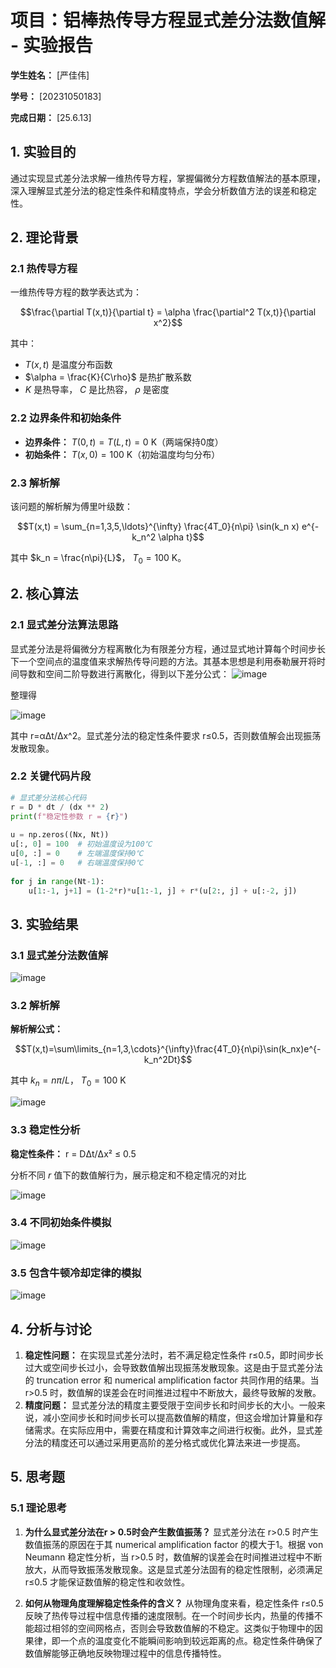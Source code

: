 # 项目：铝棒热传导方程显式差分法数值解 - 实验报告

**学生姓名：** [严佳伟] 

**学号：** [20231050183] 

**完成日期：** [25.6.13]

## 1. 实验目的

通过实现显式差分法求解一维热传导方程，掌握偏微分方程数值解法的基本原理，深入理解显式差分法的稳定性条件和精度特点，学会分析数值方法的误差和稳定性。

## 2. 理论背景

### 2.1 热传导方程

一维热传导方程的数学表达式为：

$$\frac{\partial T(x,t)}{\partial t} = \alpha \frac{\partial^2 T(x,t)}{\partial x^2}$$

其中：
- $T(x,t)$ 是温度分布函数
- $\alpha = \frac{K}{C\rho}$ 是热扩散系数
- $K$ 是热导率， $C$ 是比热容， $\rho$ 是密度

### 2.2 边界条件和初始条件

- **边界条件：** $T(0,t) = T(L,t) = 0$ K（两端保持0度）
- **初始条件：** $T(x,0) = 100$ K（初始温度均匀分布）

### 2.3 解析解

该问题的解析解为傅里叶级数：

$$T(x,t) = \sum_{n=1,3,5,\ldots}^{\infty} \frac{4T_0}{n\pi} \sin(k_n x) e^{-k_n^2 \alpha t}$$

其中 $k_n = \frac{n\pi}{L}$， $T_0 = 100$ K。

## 2. 核心算法

### 2.1 显式差分法算法思路

显式差分法是将偏微分方程离散化为有限差分方程，通过显式地计算每个时间步长下一个空间点的温度值来求解热传导问题的方法。其基本思想是利用泰勒展开将时间导数和空间二阶导数进行离散化，得到以下差分公式：
![image](https://github.com/user-attachments/assets/41448e5d-c44a-41e9-bded-fc034dd967d1)

整理得

![image](https://github.com/user-attachments/assets/5413c082-70ff-4551-9970-8943d91f312b)

其中 r=αΔt/Δx^2。显式差分法的稳定性条件要求 r≤0.5，否则数值解会出现振荡发散现象。


### 2.2 关键代码片段
```python
# 显式差分法核心代码
r = D * dt / (dx ** 2)
print(f"稳定性参数 r = {r}")
    
u = np.zeros((Nx, Nt))
u[:, 0] = 100  # 初始温度设为100℃
u[0, :] = 0    # 左端温度保持0℃
u[-1, :] = 0   # 右端温度保持0℃
    
for j in range(Nt-1):
    u[1:-1, j+1] = (1-2*r)*u[1:-1, j] + r*(u[2:, j] + u[:-2, j])
```

## 3. 实验结果

### 3.1 显式差分法数值解

![image](https://github.com/user-attachments/assets/0431a60f-91e6-466c-a74d-f19b60905316)


### 3.2 解析解
**解析解公式：**

$$T(x,t)=\sum\limits_{n=1,3,\cdots}^{\infty}\frac{4T_0}{n\pi}\sin(k_nx)e^{-k_n^2Dt}$$

其中 $k_n = n\pi/L$， $T_0=100$ K

![image](https://github.com/user-attachments/assets/84eacf41-1bc3-4b81-9b12-7f4511231fbc)

### 3.3 稳定性分析

**稳定性条件：** r = DΔt/Δx² ≤ 0.5

分析不同 $r$ 值下的数值解行为，展示稳定和不稳定情况的对比

![image](https://github.com/user-attachments/assets/0536591d-d7dc-47ea-bd21-f5fc08b737c9)


### 3.4 不同初始条件模拟

![image](https://github.com/user-attachments/assets/fced7c9b-91c4-4294-84cf-ff132b9137a1)


### 3.5 包含牛顿冷却定律的模拟
![image](https://github.com/user-attachments/assets/d41b3533-7c31-4727-9aa3-a6624e3af617)


## 4. 分析与讨论

1. **稳定性问题：** 在实现显式差分法时，若不满足稳定性条件 r≤0.5，即时间步长过大或空间步长过小，会导致数值解出现振荡发散现象。这是由于显式差分法的 truncation error 和 numerical amplification factor 共同作用的结果。当 r>0.5 时，数值解的误差会在时间推进过程中不断放大，最终导致解的发散。
2. **精度问题：** 显式差分法的精度主要受限于空间步长和时间步长的大小。一般来说，减小空间步长和时间步长可以提高数值解的精度，但这会增加计算量和存储需求。在实际应用中，需要在精度和计算效率之间进行权衡。此外，显式差分法的精度还可以通过采用更高阶的差分格式或优化算法来进一步提高。
## 5. 思考题

### 5.1 理论思考

1. **为什么显式差分法在r > 0.5时会产生数值振荡？**
 显式差分法在 r>0.5 时产生数值振荡的原因在于其 numerical amplification factor 的模大于1。根据 von Neumann 稳定性分析，当 r>0.5 时，数值解的误差会在时间推进过程中不断放大，从而导致振荡发散现象。这是显式差分法固有的稳定性限制，必须满足 r≤0.5 才能保证数值解的稳定性和收敛性。

2. **如何从物理角度理解稳定性条件的含义？**
  从物理角度来看，稳定性条件 r≤0.5 反映了热传导过程中信息传播的速度限制。在一个时间步长内，热量的传播不能超过相邻的空间网格点，否则会导致数值解的不稳定。这类似于物理中的因果律，即一个点的温度变化不能瞬间影响到较远距离的点。稳定性条件确保了数值解能够正确地反映物理过程中的信息传播特性。
